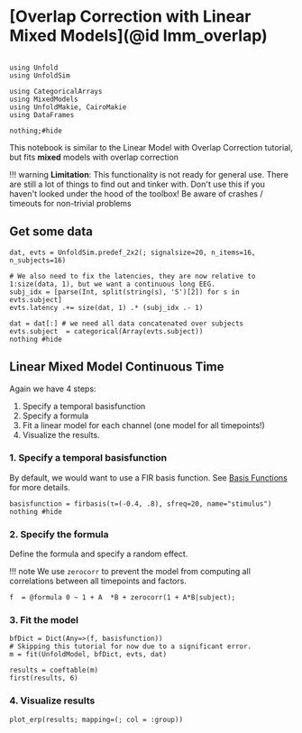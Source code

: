 # [Overlap Correction with Linear Mixed Models](@id lmm_overlap)

```@example Main

using Unfold
using UnfoldSim

using CategoricalArrays
using MixedModels
using UnfoldMakie, CairoMakie
using DataFrames

nothing;#hide
```

This notebook is similar to the Linear Model with Overlap Correction tutorial, but fits **mixed** models with overlap correction

!!! warning
    **Limitation**: This functionality is not ready for general use. There are still a lot of things to find out and tinker with. Don't use this if you haven't looked under the hood of the toolbox! Be aware of crashes / timeouts for non-trivial problems

## Get some data

```@example Main
dat, evts = UnfoldSim.predef_2x2(; signalsize=20, n_items=16, n_subjects=16)

# We also need to fix the latencies, they are now relative to 1:size(data, 1), but we want a continuous long EEG.
subj_idx = [parse(Int, split(string(s), 'S')[2]) for s in evts.subject]
evts.latency .+= size(dat, 1) .* (subj_idx .- 1)

dat = dat[:] # we need all data concatenated over subjects
evts.subject  = categorical(Array(evts.subject))
nothing #hide
```

## Linear **Mixed** Model Continuous Time

Again we have 4 steps:

1. Specify a temporal basisfunction
2. Specify a formula
3. Fit a linear model for each channel (one model for all timepoints!)
4. Visualize the results.

### 1. Specify a temporal basisfunction

By default, we would want to use a FIR basis function. See [Basis Functions](@ref) for more details.

```@example Main
basisfunction = firbasis(τ=(-0.4, .8), sfreq=20, name="stimulus")
nothing #hide
```

### 2. Specify the formula

Define the formula and specify a random effect.

!!! note
    We use `zerocorr` to prevent the model from computing all correlations between all timepoints and factors.

```@example Main
f  = @formula 0 ~ 1 + A  *B + zerocorr(1 + A*B|subject);
```

### 3. Fit the model

```@example Main
bfDict = Dict(Any=>(f, basisfunction))
# Skipping this tutorial for now due to a significant error.
m = fit(UnfoldModel, bfDict, evts, dat)

results = coeftable(m)
first(results, 6)
```

### 4. Visualize results

```@example Main
plot_erp(results; mapping=(; col = :group))
```
